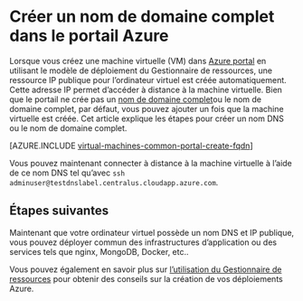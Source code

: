 <properties
   pageTitle="Créer le nom de domaine complet d’un ordinateur virtuel dans Azure portal | Microsoft Azure"
   description="Apprenez à créer un nom de domaine complet ou nom de domaine complet pour un gestionnaire de ressources en fonction de machine virtuelle dans le portail Azure."
   services="virtual-machines-linux"
   documentationCenter=""
   authors="iainfoulds"
   manager="timlt"
   editor="tysonn"
   tags="azure-resource-manager"/>

<tags
   ms.service="virtual-machines-linux"
   ms.devlang="na"
   ms.topic="article"
   ms.tgt_pltfrm="vm-linux"
   ms.workload="infrastructure-services"
   ms.date="08/23/2016"
   ms.author="iainfou"/>

# <a name="create-a-fully-qualified-domain-name-in-the-azure-portal"></a>Créer un nom de domaine complet dans le portail Azure
Lorsque vous créez une machine virtuelle (VM) dans [Azure portal](https://portal.azure.com) en utilisant le modèle de déploiement du Gestionnaire de ressources, une ressource IP publique pour l’ordinateur virtuel est créée automatiquement. Cette adresse IP permet d’accéder à distance à la machine virtuelle. Bien que le portail ne crée pas un [nom de domaine complet](https://en.wikipedia.org/wiki/Fully_qualified_domain_name)ou le nom de domaine complet, par défaut, vous pouvez ajouter un fois que la machine virtuelle est créée. Cet article explique les étapes pour créer un nom DNS ou le nom de domaine complet.

[AZURE.INCLUDE [virtual-machines-common-portal-create-fqdn](../../includes/virtual-machines-common-portal-create-fqdn.md)]

Vous pouvez maintenant connecter à distance à la machine virtuelle à l’aide de ce nom DNS tel qu’avec `ssh adminuser@testdnslabel.centralus.cloudapp.azure.com`.

## <a name="next-steps"></a>Étapes suivantes
Maintenant que votre ordinateur virtuel possède un nom DNS et IP publique, vous pouvez déployer commun des infrastructures d’application ou des services tels que nginx, MongoDB, Docker, etc..

Vous pouvez également en savoir plus sur [l’utilisation du Gestionnaire de ressources](../azure-resource-manager/resource-group-overview.md) pour obtenir des conseils sur la création de vos déploiements Azure.